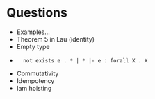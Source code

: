# Questions

- Examples...
-   Theorem 5 in Lau (identity)
-   Empty type
-       not exists e . * | * |- e : forall X . X
-   Commutativity
-   Idempotency
-   lam hoisting